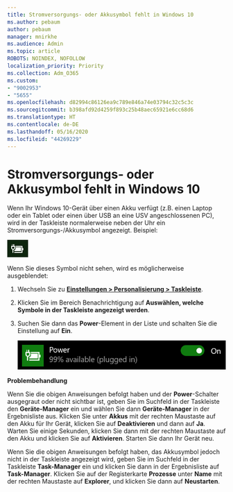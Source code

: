 ```yaml
---
title: Stromversorgungs- oder Akkusymbol fehlt in Windows 10
ms.author: pebaum
author: pebaum
manager: mnirkhe
ms.audience: Admin
ms.topic: article
ROBOTS: NOINDEX, NOFOLLOW
localization_priority: Priority
ms.collection: Adm_O365
ms.custom:
- "9002953"
- "5655"
ms.openlocfilehash: d82994c86126ea9c789e846a74e03794c32c5c3c
ms.sourcegitcommit: b398afd92d4259f893c25b48aec65921e6cc68d6
ms.translationtype: HT
ms.contentlocale: de-DE
ms.lasthandoff: 05/16/2020
ms.locfileid: "44269229"
---
```

# <a name="power-or-battery-icon-missing-in-windows-10"></a>Stromversorgungs- oder Akkusymbol fehlt in Windows 10

Wenn Ihr Windows 10-Gerät über einen Akku verfügt (z.B. einen Laptop oder ein Tablet oder einen über USB an eine USV angeschlossenen PC), wird in der Taskleiste normalerweise neben der Uhr ein Stromversorgungs-/Akkusymbol angezeigt. Beispiel:

![Akkusymbol](media/battery-icon.png)

Wenn Sie dieses Symbol nicht sehen, wird es möglicherweise ausgeblendet:

1. Wechseln Sie zu **[Einstellungen > Personalisierung > Taskleiste](ms-settings:taskbar?activationSource=GetHelp)**.

2. Klicken Sie im Bereich Benachrichtigung auf **Auswählen, welche Symbole in der Taskleiste angezeigt werden**.

3. Suchen Sie dann das **Power**-Element in der Liste und schalten Sie die Einstellung auf **Ein**.

    ![Power-Symbol in der Taskleiste anzeigen](media/power-icon-on.png)

**Problembehandlung**

Wenn Sie die obigen Anweisungen befolgt haben und der **Power**-Schalter ausgegraut oder nicht sichtbar ist, geben Sie im Suchfeld in der Taskleiste den **Geräte-Manager** ein und wählen Sie dann **Geräte-Manager** in der Ergebnisliste aus. Klicken Sie unter **Akkus** mit der rechten Maustaste auf den Akku für Ihr Gerät, klicken Sie auf **Deaktivieren** und dann auf **Ja**. Warten Sie einige Sekunden, klicken Sie dann mit der rechten Maustaste auf den Akku und klicken Sie auf **Aktivieren**. Starten Sie dann Ihr Gerät neu.

Wenn Sie die obigen Anweisungen befolgt haben, das Akkusymbol jedoch nicht in der Taskleiste angezeigt wird, geben Sie im Suchfeld in der Taskleiste **Task-Manager** ein und klicken Sie dann in der Ergebnisliste auf **Task-Manager**. Klicken Sie auf der Registerkarte **Prozesse** unter **Name** mit der rechten Maustaste auf **Explorer**, und klicken Sie dann auf **Neustarten**.
